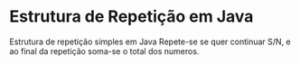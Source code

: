 # Estrutura de Repetição em Java 
 Estrutura de repetição simples em Java
 Repete-se se quer continuar S/N, e ao final da repetição soma-se o total dos numeros. 
